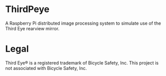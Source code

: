 # ThirdPeye
A Raspberry Pi distributed image processing system to simulate use of the Third Eye rearview mirror.

# Legal
Third Eye® is a registered trademark of Bicycle Safety, Inc.
This project is not associated with Bicycle Safety, Inc.
